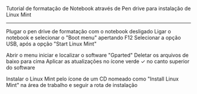 Tutorial de formatação de Notebook através de Pen drive para instalação de Linux Mint

____________________

Plugar o pen drive de formatação com o notebook desligado
Ligar o notebook e selecionar o "Boot menu" apertando F12
Selecionar a opção USB, após a opção "Start Linux Mint"

Abrir o menu iniciar e localizar o software "Gparted"
Deletar os arquivos de baixo para cima
Aplicar as atualizações no ícone verde ✓ no canto superior do software

Instalar o Linux Mint pelo ícone de um CD nomeado como "Install Linux Mint" na área de trabalho e seguir a rota de instalação
